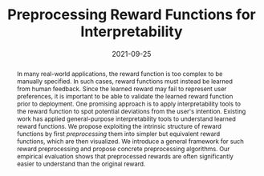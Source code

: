 ---
title: "Preprocessing Reward Functions for Interpretability"

# Authors
# If you created a profile for a user (e.g. the default `admin` user), write the username (folder name) here 
# and it will be replaced with their full name and linked to their profile.
authors:
- erik
- Adam Gleave

date: "2021-09-25"
doi: ""

# Publication type.
# Legend: 0 = Uncategorized; 1 = Conference paper; 2 = Journal article;
# 3 = Preprint / Working Paper; 4 = Report; 5 = Book; 6 = Book section;
# 7 = Thesis; 8 = Patent
publication_types: ["0"]

# Publication name and optional abbreviated publication name.
publication: NeurIPS Cooperative AI workshop

abstract: 
  In many real-world applications, the reward function is too complex to be
  manually specified. In such cases, reward functions must instead be learned
  from human feedback. Since the learned reward may fail to represent user
  preferences, it is important to be able to validate the learned reward
  function prior to deployment. One promising approach is to apply
  interpretability tools to the reward function to spot potential deviations
  from the user's intention. Existing work has applied general-purpose
  interpretability tools to understand learned reward functions. We propose
  exploiting the intrinsic structure of reward functions by first
  *preprocessing* them into simpler but equivalent reward functions, which
  are then visualized. We introduce a general framework for such reward
  preprocessing and propose concrete preprocessing algorithms. Our empirical
  evaluation shows that preprocessed rewards are often significantly easier to
  understand than the original reward.

# Summary. An optional shortened abstract.
summary: We present a method for simplifying a learned reward model before visualizing
  it and show that this can make the reward more interpretable.

tags: ['Reinforcement learning']

# Display this page in the Featured widget?
featured: true

links:
- name: Code
  icon: github
  icon_pack: fab
  url: https://github.com/HumanCompatibleAI/reward-preprocessing

url_pdf: https://arxiv.org/pdf/2203.13553

# Featured image
# To use, add an image named `featured.jpg/png` to your page's folder. 
image:
  placement: 1
  focal_point: "left"
  preview_only: false


# Slides (optional).
#   Associate this publication with Markdown slides.
#   Simply enter your slide deck's filename without extension.
#   E.g. `slides: "example"` references `content/slides/example/index.md`.
#   Otherwise, set `slides: ""`.
slides: ""
---